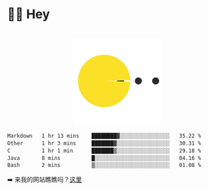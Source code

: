 
# 👋🏻 Hey
<div align="center">
	<br>
	<img src="https://raw.githubusercontent.com/Aniket965/Aniket965/master/pacman.svg?sanitize=true" width="200" height="200">
	<br>
</div>

<!--START_SECTION:waka-->

```txt
Markdown   1 hr 13 mins    ████████▓░░░░░░░░░░░░░░░░   35.22 %
Other      1 hr 3 mins     ███████▓░░░░░░░░░░░░░░░░░   30.31 %
C          1 hr 1 min      ███████▒░░░░░░░░░░░░░░░░░   29.18 %
Java       8 mins          █░░░░░░░░░░░░░░░░░░░░░░░░   04.16 %
Bash       2 mins          ▒░░░░░░░░░░░░░░░░░░░░░░░░   01.08 %
```

<!--END_SECTION:waka-->

 ➡️  来我的网站瞧瞧吗？[这里](https://www.shaolongfei.com)
